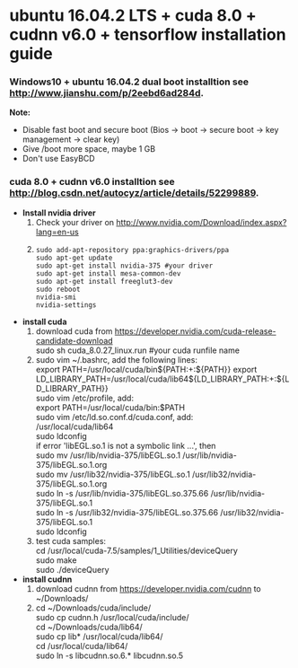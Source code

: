 # ubuntu 16.04.2 LTS + cuda 8.0 + cudnn v6.0 + tensorflow installation guide
### Windows10 + ubuntu 16.04.2 dual boot installtion see http://www.jianshu.com/p/2eebd6ad284d.  
**Note:**  
* Disable fast boot and secure boot (Bios -> boot -> secure boot -> key management -> clear key)   
* Give /boot more space, maybe 1 GB   
* Don't use EasyBCD  
  
### cuda 8.0 + cudnn v6.0 installtion see http://blog.csdn.net/autocyz/article/details/52299889.  
* **Install nvidia driver**  
  1. Check your driver on http://www.nvidia.com/Download/index.aspx?lang=en-us  
  2.  
     ```
     sudo add-apt-repository ppa:graphics-drivers/ppa  
     sudo apt-get update  
     sudo apt-get install nvidia-375 #your driver  
     sudo apt-get install mesa-common-dev  
     sudo apt-get install freeglut3-dev  
     sudo reboot    
     nvidia-smi  
     nvidia-settings  
     ```  
* **install cuda**  
  	1. download cuda from https://developer.nvidia.com/cuda-release-candidate-download  
	   sudo sh cuda_8.0.27_linux.run #your cuda runfile name  
  	2. sudo vim ~/.bashrc, add the following lines:  
  	   export PATH=/usr/local/cuda/bin${PATH:+:${PATH}}  
  	   export LD_LIBRARY_PATH=/usr/local/cuda/lib64${LD_LIBRARY_PATH:+:${LD_LIBRARY_PATH}}  
  	   sudo vim /etc/profile, add:   
  	   export PATH=/usr/local/cuda/bin:$PATH  
  	   sudo vim /etc/ld.so.conf.d/cuda.conf, add:  
  	   /usr/local/cuda/lib64  
	   sudo ldconfig  
  		if error 'libEGL.so.1 is not a symbolic link ...', then  
  		sudo mv /usr/lib/nvidia-375/libEGL.so.1 /usr/lib/nvidia-375/libEGL.so.1.org  
  		sudo mv /usr/lib32/nvidia-375/libEGL.so.1 /usr/lib32/nvidia-375/libEGL.so.1.org  
  		sudo ln -s /usr/lib/nvidia-375/libEGL.so.375.66 /usr/lib/nvidia-375/libEGL.so.1  
  		sudo ln -s /usr/lib32/nvidia-375/libEGL.so.375.66 /usr/lib32/nvidia-375/libEGL.so.1  
  		sudo ldconfig  
  	3. test cuda samples:  
  	   cd /usr/local/cuda-7.5/samples/1_Utilities/deviceQuery  
  	   sudo make  
  	   sudo ./deviceQuery  
* **install cudnn**  
	1. download cudnn from https://developer.nvidia.com/cudnn to ~/Downloads/  
  	2. cd ~/Downloads/cuda/include/  
  	   sudo cp cudnn.h /usr/local/cuda/include/  
  	   cd ~/Downloads/cuda/lib64/  
  	   sudo cp lib* /usr/local/cuda/lib64/    
   	   cd /usr/local/cuda/lib64/  
  	   sudo ln -s libcudnn.so.6.* libcudnn.so.5  
